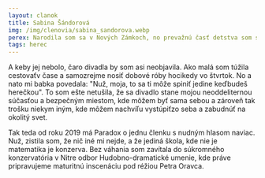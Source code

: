 ```yaml
---
layout: clanok
title: Sabina Šándorová
img: /img/clenovia/sabina_sandorova.webp
perex: Narodila som sa v Nových Zámkoch, no prevažnú časť detstva som strávila u babičky vo Veľkých Lovciach.
tags: herec
---
```


A keby jej nebolo, čaro divadla by som asi neobjavila. Ako malá som túžila cestovaťv čase a samozrejme nosiť dobové róby hocikedy vo štvrtok. No a nato mi babka povedala: "Nuž, moja, to sa ti môže spiniť jedine keďbudeš herečkou". To som ešte netušila, že sa divadlo stane mojou neoddeliternou súčasťou a bezpečným miestom, kde môžem byť sama sebou a zároveň tak trošku niekym iným, kde môžem nachvíľu vystúpiťzo seba a zabudnúť na okolitý svet.

Tak teda od roku 2019 má Paradox o jednu členku s nudným hlasom naviac. Nuž, zistila som, že nič iné mi nejde, a že jediná škola, kde nie je matematika je konzerva. Bez váhania som zavítala do súkromného konzervatória v Nitre odbor Hudobno-dramatické umenie, kde práve pripravujeme maturitnú inscenáciu pod réžiou Petra Oravca. 